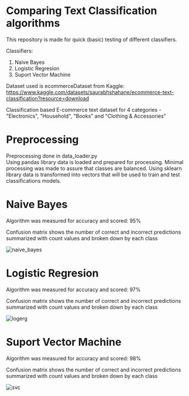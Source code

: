 # Comparing Text Classification algorithms

This repository is made for quick (basic) testing of different classifiers.

Classifiers:
  1. Naive Bayes
  2. Logistic Regresion
  3. Suport Vector Machine
  
 Dataset used is ecommerceDataset from Kaggle: 
 https://www.kaggle.com/datasets/saurabhshahane/ecommerce-text-classification?resource=download
 
 Classification based E-commerce text dataset for 4 categories - "Electronics", "Household", "Books" and "Clothing & Accessories"
 
 
 # Preprocessing
 
 Preprocessing done in data_loader.py  
 Using pandas library data is loaded and prepared for processing. Minimal processing was made to assure that classes are balanced.
 Using sklearn library data is transformed into vectors that will be used to train and test classifications models.
 
 
 # Naive Bayes
 
 Algorithm was measured for accuracy and scored: 95%
 
 
 Confusion matrix shows the number of correct and incorrect predictions summarized with count values and broken down by each class

 ![naive_bayes](https://user-images.githubusercontent.com/84984358/224565231-1a643f5d-a886-4321-ad00-1692633105c7.png)
 

 # Logistic Regresion
 
 Algorithm was measured for accuracy and scored: 97%
 
 
 Confusion matrix shows the number of correct and incorrect predictions summarized with count values and broken down by each class
 
 ![logerg](https://user-images.githubusercontent.com/84984358/224565838-69b3a9d9-c68f-475f-9d7e-379a6058d11b.png)

 
  # Suport Vector Machine
 
 Algorithm was measured for accuracy and scored: 98%
 
 
 Confusion matrix shows the number of correct and incorrect predictions summarized with count values and broken down by each class
 
 ![svc](https://user-images.githubusercontent.com/84984358/224565919-917fd1f0-0c06-42ce-a190-3f30acc8a8bf.png)



 
